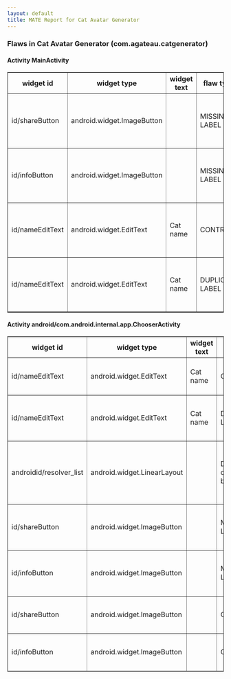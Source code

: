 ```yaml
---
layout: default
title: MATE Report for Cat Avatar Generator
---
```


### Flaws in Cat Avatar Generator (com.agateau.catgenerator)


#### Activity MainActivity

<table border='1'>
	<tr>
		<th> widget id </th>
		<th> widget type </th>
		<th> widget text </th>
		<th> flaw type </th>
		<th> info </th>
		<th> hint </th>
	</tr>
	<tr>
		<td> id/shareButton </td>
		<td> android.widget.ImageButton </td>
		<td>  </td>
		<td> MISSING LABEL </td>
		<td>  </td>
		<td> View is missing label for a screen reader </td>
	</tr>
	<tr>
		<td> id/infoButton </td>
		<td> android.widget.ImageButton </td>
		<td>  </td>
		<td> MISSING LABEL </td>
		<td>  </td>
		<td> View is missing label for a screen reader </td>
	</tr>
	<tr>
		<td> id/nameEditText </td>
		<td> android.widget.EditText </td>
		<td> Cat name </td>
		<td> CONTRAST </td>
		<td> 2.6767878242915786 </td>
		<td> Contrast ratio should be at least 4.5 </td>
	</tr>
	<tr>
		<td> id/nameEditText </td>
		<td> android.widget.EditText </td>
		<td> Cat name </td>
		<td> DUPLICATE LABEL </td>
		<td>  </td>
		<td> View has the same label as another view </td>
	</tr>
</table>


#### Activity android/com.android.internal.app.ChooserActivity

<table border='1'>
	<tr>
		<th> widget id </th>
		<th> widget type </th>
		<th> widget text </th>
		<th> flaw type </th>
		<th> info </th>
		<th> hint </th>
	</tr>
	<tr>
		<td> id/nameEditText </td>
		<td> android.widget.EditText </td>
		<td> Cat name </td>
		<td> CONTRAST </td>
		<td> 2.6767878242915786 </td>
		<td> Contrast ratio should be at least 4.5 </td>
	</tr>
	<tr>
		<td> id/nameEditText </td>
		<td> android.widget.EditText </td>
		<td> Cat name </td>
		<td> DUPLICATE LABEL </td>
		<td>  </td>
		<td> View has the same label as another view </td>
	</tr>
	<tr>
		<td> androidid/resolver_list </td>
		<td> android.widget.LinearLayout </td>
		<td>  </td>
		<td> Duplicate clickable bounds </td>
		<td>  </td>
		<td> View has same bounds as another view (likely a descendent) </td>
	</tr>
	<tr>
		<td> id/shareButton </td>
		<td> android.widget.ImageButton </td>
		<td>  </td>
		<td> MISSING LABEL </td>
		<td>  </td>
		<td> View is missing label for a screen reader </td>
	</tr>
	<tr>
		<td> id/infoButton </td>
		<td> android.widget.ImageButton </td>
		<td>  </td>
		<td> MISSING LABEL </td>
		<td>  </td>
		<td> View is missing label for a screen reader </td>
	</tr>
	<tr>
		<td> id/shareButton </td>
		<td> android.widget.ImageButton </td>
		<td>  </td>
		<td> CONTRAST </td>
		<td> 3.485959036877996 </td>
		<td> Contrast ratio should be at least 4.5 </td>
	</tr>
	<tr>
		<td> id/infoButton </td>
		<td> android.widget.ImageButton </td>
		<td>  </td>
		<td> CONTRAST </td>
		<td> 3.485959036877996 </td>
		<td> Contrast ratio should be at least 4.5 </td>
	</tr>
</table>

